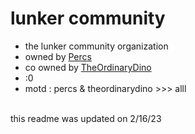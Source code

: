# lunker community
- the lunker community organization
- owned by [Percs](https://github.com/Percslol)
- co owned by [TheOrdinaryDino](https://github.com/TheOrdinaryDino1)
- :0
- motd : percs & theordinarydino >>> alll
<br>
this readme was updated on 2/16/23
